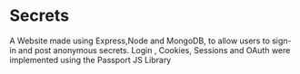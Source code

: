 # Secrets
A Website made using Express,Node and MongoDB, to allow users to sign-in and post anonymous secrets. Login , Cookies, Sessions and OAuth were implemented using the Passport JS Library

